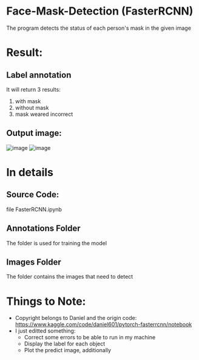 # Face-Mask-Detection (FasterRCNN)
The program detects the status of each person's mask in the given image

# Result:
## Label annotation
It will return 3 results:
  1. with mask
  2. without mask
  3. mask weared incorrect
## Output image:
![image](https://user-images.githubusercontent.com/106876168/208924386-6f1d4f01-4470-4457-990b-27fbce8421e5.png)
![image](https://user-images.githubusercontent.com/106876168/208924432-5c62fc99-27bf-4e33-b6f0-0dd3b8b48f32.png)


# In details

## Source Code:
  file FasterRCNN.ipynb
  
## Annotations Folder
  The folder is used for training the model

## Images Folder
  The folder contains the images that need to detect
  
# Things to Note:
- Copyright belongs to Daniel and the origin code: https://www.kaggle.com/code/daniel601/pytorch-fasterrcnn/notebook
- I just editted something:
  + Correct some errors to be able to run in my machine
  + Display the label for each object
  + Plot the predict image, additionally
